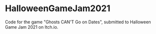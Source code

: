 # HalloweenGameJam2021
Code for the game "Ghosts CAN'T Go on Dates", submitted to Halloween Game Jam 2021 on Itch.io.
